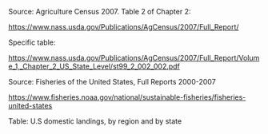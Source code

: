 Source: Agriculture Census 2007. Table 2 of Chapter 2:

https://www.nass.usda.gov/Publications/AgCensus/2007/Full_Report/

Specific table:

https://www.nass.usda.gov/Publications/AgCensus/2007/Full_Report/Volume_1,_Chapter_2_US_State_Level/st99_2_002_002.pdf

Source: Fisheries of the United States,  Full Reports 2000-2007

https://www.fisheries.noaa.gov/national/sustainable-fisheries/fisheries-united-states

Table: U.S domestic landings, by region and by state